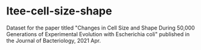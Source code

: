 # ltee-cell-size-shape
Dataset  for the paper titled "Changes in Cell Size and Shape During 50,000 Generations of Experimental Evolution with Escherichia coli" published in the Journal of Bacteriology, 2021 Apr.
